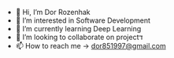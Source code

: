 - 👋 Hi, I’m Dor Rozenhak
- 👀 I’m interested in Software Development
- 🌱 I’m currently learning Deep Learning
- 💞️ I’m looking to collaborate on projectד
- 📫 How to reach me -> dor851997@gmail.com

<!---
dor851997/dor851997 is a ✨ special ✨ repository because its `README.md` (this file) appears on your GitHub profile.
You can click the Preview link to take a look at your changes.
--->
